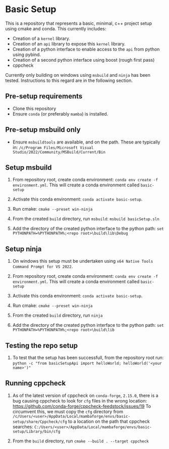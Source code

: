 # Basic Setup

This is a repository that represents a basic, minimal, c++ project setup using cmake and conda. This currently includes:
- Creation of a `kernel` library.
- Creation of an `api` library to expose this `kernel` library.
- Creation of a python interface to enable access to the `api` from python using pybind.
- Creation of a second python interface using boost (rough first pass)
- cppcheck

Currently only building on windows using `msbuild` and `ninja` has been tested.
Instructions to this regard are in the following section.

## Pre-setup requirements

- Clone this repository
- Ensure `conda` (or preferably `mamba`) is installed.

## Pre-setup msbuild only

- Ensure `msbuildtools` are available, and on the path. These are typically in:  `/c/Program Files/Microsoft Visual Studio/2022/Community/MSBuild/Current/Bin`


## Setup msbuild

1. From repository root, create conda environment: `conda env create -f environment.yml`.
   This will create a conda environment called `basic-setup`

2. Activate this conda environment: `conda activate basic-setup`.

3. Run cmake: `cmake --preset win-ninja`

4. From the created `build` directory, run `msbuild`: `msbuild basicSetup.sln`

5. Add the directory of the created python interface to the python path: `set PYTHONPATH=%PYTHONPATH%;<repo root>\build\lib\Debug`

## Setup ninja

1. On windows this setup must be undertaken using `x64 Native Tools Command Prompt for VS 2022`.

2. From repository root, create conda environment: `conda env create -f environment.yml`.
   This will create a conda environment called `basic-setup`

3. Activate this conda environment: `conda activate basic-setup`.

4. Run cmake: `cmake --preset win-ninja`

5. From the created `build` directory, run `ninja`

6. Add the directory of the created python interface to the python path: `set PYTHONPATH=%PYTHONPATH%;<repo root>\build\lib`

## Testing the repo setup

1. To test that the setup has been successfull, from the repository root run: `python -c "from basicSetupApi import helloWorld; helloWorld('<your name>')"`

## Running cppcheck

1. As of the latest version of cppcheck on `conda-forge`, `2.15.0`, there is a bug causing cppcheck to look for `cfg` files in the wrong location:
   https://github.com/conda-forge/cppcheck-feedstock/issues/19
   To circumvent this, we must copy the `cfg` directory from `/c/Users/<user>/AppData/Local/mambaforge/envs/basic-setup/share/Cppcheck/cfg` to a location on the
   path that cppcheck searches: `C:/Users/<user>/AppData/Local/mambaforge/envs/basic-setup/Library/bin/cfg`

2. From the `build` directory, run `cmake --build . --target cppcheck`
